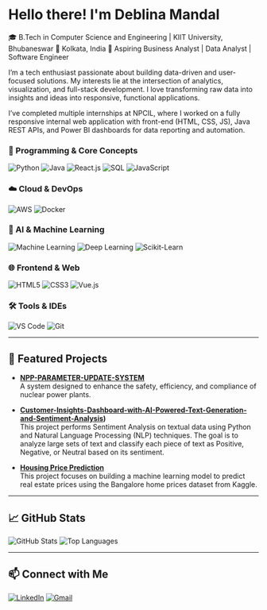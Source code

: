# Hello there! I'm Deblina Mandal

🎓 B.Tech in Computer Science and Engineering | KIIT University, Bhubaneswar
📍 Kolkata, India
💼 Aspiring Business Analyst | Data Analyst | Software Engineer

I’m a tech enthusiast passionate about building data-driven and user-focused solutions. My interests lie at the intersection of analytics, visualization, and full-stack development. I love transforming raw data into insights and ideas into responsive, functional applications.

I’ve completed multiple internships at NPCIL, where I worked on a fully responsive internal web application with front-end (HTML, CSS, JS), Java REST APIs, and Power BI dashboards for data reporting and automation.


### 🧠 Programming & Core Concepts
![Python](https://img.shields.io/badge/Python-3776AB?style=flat&logo=python&logoColor=white)
![Java](https://img.shields.io/badge/Java-3776AB?style=flat&logo=java&logoColor=white)
![React.js](https://img.shields.io/badge/React.js-000000?style=flat&logo=React.js)
![SQL](https://img.shields.io/badge/SQL-4479A1?style=flat&logo=mysql&logoColor=white)
![JavaScript](https://img.shields.io/badge/JavaScript-F7DF1E?style=flat&logo=javascript&logoColor=black)

### ☁️ Cloud & DevOps
![AWS](https://img.shields.io/badge/AWS-232F3E?style=flat&logo=amazon-aws&logoColor=white)
![Docker](https://img.shields.io/badge/Docker-2496ED?style=flat&logo=docker&logoColor=white)

### 🤖 AI & Machine Learning
![Machine Learning](https://img.shields.io/badge/Machine%20Learning-orange?style=flat)
![Deep Learning](https://img.shields.io/badge/Deep%20Learning-red?style=flat)
![Scikit-Learn](https://img.shields.io/badge/Scikit--Learn-F7931E?style=flat&logo=scikit-learn&logoColor=white)

### 🌐 Frontend & Web
![HTML5](https://img.shields.io/badge/HTML5-E34F26?style=flat&logo=html5&logoColor=white)
![CSS3](https://img.shields.io/badge/CSS3-1572B6?style=flat&logo=css3&logoColor=white)
![Vue.js](https://img.shields.io/badge/Vue.js-4FC08D?style=flat&logo=vue.js&logoColor=white)

### 🛠️ Tools & IDEs
![VS Code](https://img.shields.io/badge/VS%20Code-007ACC?style=flat&logo=visual-studio-code&logoColor=white)
![Git](https://img.shields.io/badge/Git-F05032?style=flat&logo=git&logoColor=white)

---

## 📌 Featured Projects

- **[NPP-PARAMETER-UPDATE-SYSTEM]((https://npp-parameter-update-system.netlify.app/))**  
  A system designed to enhance the safety, efficiency, and compliance of nuclear power plants.

- **[Customer-Insights-Dashboard-with-AI-Powered-Text-Generation-and-Sentiment-Analysis]((https://colab.research.google.com/drive/1Tnr92mV1L4v9o06wEcrRRsZJP_tfkQ1f?usp=sharing)))**  
  This project performs Sentiment Analysis on textual data using Python and Natural Language Processing (NLP) techniques. The goal is to analyze large sets of text and classify each piece of text as Positive,  Negative, or Neutral based on its sentiment.

- **[Housing Price Prediction](https://colab.research.google.com/drive/1t8u6dzUdum6SD2xe2zZ-0RECHXK1RXSh?usp=sharing)**  
 This project focuses on building a machine learning model to predict real estate prices using the Bangalore home prices dataset from Kaggle.
  

---

## 📈 GitHub Stats

![GitHub Stats](https://github-readme-stats.vercel.app/api?username=httpsdevi&layout=compact&theme=dark)
![Top Languages](https://github-readme-stats.vercel.app/api/top-langs/?username=httpsdevi&layout=compact&theme=dark)

---

## 📫 Connect with Me

[![LinkedIn](https://img.shields.io/badge/LinkedIn-blue?style=flat&logo=linkedin&logoColor=white)](https://www.linkedin.com/in/deblina-mandal-615507273/)
[![Gmail](https://img.shields.io/badge/Gmail-D14836?style=flat&logo=gmail&logoColor=white)](https://mail.google.com/mail/?view=cm&to=mandaldeblina19@gmail.com)
